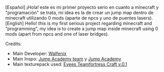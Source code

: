[Español]
¡Hola! este es mi primer proyecto serio en cuanto a minecraft y "programación" se trata, mi idea es la de crear un jump map dentro de minecraft utilizando 0 mods (aparte de npcs y uno de puentes lasers).
[English]
Hello! this is my first serious project regarding minecraft and “programming”, my idea is to create a jump map inside minecraft using 0 mods (apart from npcs and one of laser bridges).

Credits:

- Main Developer: [Walfenix](https://www.youtube.com/@Walfenix)
- Main Inspo: [Jump Academy team](https://jumpacademy.tf/members) y [Jump Academy](https://jumpacademy.tf/)
- Main texturepack used: [Evees Teamfortress Craft v.0.1](https://modrinth.com/resourcepack/evees-teamfortress-craft)
